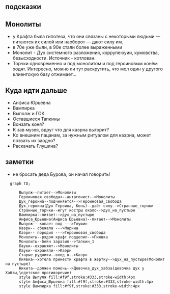 ## подсказки

## Монолиты

* у Крафта была гипотеза, что они связаны с некоторыми людьми — питаются их силой или наоборот — дают силу им.
* в 70е уже были, в 90е стали более выраженными
* Монолит - Дух системного разложения, коррупеюуии, кумовства, безысходности. Источник - котлован.
* Торчки одновременно и под монолитом и под героиновым конём ходят. Интересно, можно ли тут раскрутить, что мол один у другого клиентскую базу отжимает...

## Куда идти дальше

* Анфиса Юрьевна
* Вампирка
* Выполж и ГОК
* Оставшиеся Тапкины
* Вонзать коня?
* К зав музея, вдруг что для каэрна выгорит?
* Ко внешним пацанам, за нужным ритуалом для каэрна, может позвать их заодно?
* Раскачать Глушина?

## заметки

* не бросать деда Бурова, он начал говорить!

```mermaid
  graph TD;

      Выпулж--питает-->Монолиты
      Героиновая_свобода<--антагонист-->Монолиты
      Дух_героина--подчиняется-->Героиновая_свобода
      Дух_героина(Дух Героина, Конь)--даёт силу-->Странные_торчки
      Странные_торчки--жгут костры около-->дух_на_пустыре
      Вампирка--питает-->дух_на_пустыре
      Анфиса_Юрьевна(Анфиса Юрьевна)--питает-->Монолиты
      Выпулж-- копает под --->Глушин
      Каэрн-- сбежала --->Марина
      Каэрн-- породил --->Героиновая_свобода
      Монолиты--рядом крафт подцепил-->Пиявка
      Монолиты--бейн заразил-->Тапкин_1
      Пауки--охраняют-->Монолиты
      Пауки--охраняли-->Каэрн
      Старые_рудники--вход в-->Каэрн
      Пиявка--хотела принести крафта в жертку-->дух_на_пустыре(Монолит на пустыре)
      Никита--должен помочь-->Девочка_дух_хабза(девочка дух у Хабзы,\nдетское противоречие)
      style Выпулж fill:#f9f,stroke:#333,stroke-width:4px
      style Анфиса_Юрьевна fill:#f9f,stroke:#333,stroke-width:4px
      style Вампирка fill:#f9f,stroke:#333,stroke-width:4px
      
```
